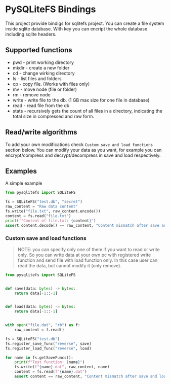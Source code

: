 # PySQLiteFS Bindings

This project provide bindigs for sqlitefs project. You can create a file system inside sqlite database. With key you can encript the whole database including sqlite headers.

## Supported functions

- pwd - print working directory
- mkdir - create a new folder
- cd - change wirking directory
- ls - list files and folders
- cp - copy file. (Works with files only)
- mv - move node (file or folder)
- rm - remove node
- write - write file to the db. (1 GB max size for one file in database)
- read - read file from the db
- stats - recursively gets the count of all files in a directory, indicating the total size in compressed and raw form.

## Read/write algorithms

To add your own modifications check `Custom save and load functions` section below. You can modify your data as you want, for example you can encrypt/compress and decrypt/decompress in save and load respectively.

## Examples

A simple example

```python
from pysqlitefs import SQLiteFS

fs = SQLiteFS("test.db", "secret")
raw_content = "Raw data content"
fs.write("file.txt", raw_content.encode())
content = fs.read("file.txt")
print(f"Content of file.txt: {content}")
assert content.decode() == raw_content, "Content mismatch after save and load"
```

### Custom save and load functions

> NOTE: you can specify only one of them if you want to read or write only. So you can write data at your own pc with registered write function and send file with load function only. In this case user can read the data, but cannot modify it (only remove).

```python
from pysqlitefs import SQLiteFS


def save(data: bytes) -> bytes:
    return data[-1::-1]


def load(data: bytes) -> bytes:
    return data[-1::-1]


with open("file.dat", "rb") as f:
    raw_content = f.read()

fs = SQLiteFS("test.db")
fs.register_save_func("reverse", save)
fs.register_load_func("reverse", load)

for name in fs.getSaveFuncs():
    print(f"Test function: {name}")
    fs.write(f"{name}.dat", raw_content, name)
    content = fs.read(f"{name}.dat")
    assert content == raw_content, "Content mismatch after save and load"
```
